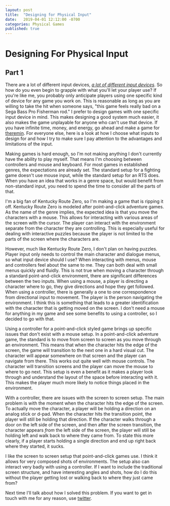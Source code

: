 ```yaml
---
layout: post
title:  "Designing for Physical Input"
date:   2019-04-01 12:12:00 -0700
categories: Physical Games
published: true
---
```

# Designing For Physical Input
## Part 1

There are a lot of different input devices, [*a lot of different input devices*][input-devices]. So how do you even begin to grapple with what you'll let your player use? If you're like me, you probably only anticipate players using one specific kind of device for any game you work on. This is reasonable as long as you are willing to take the hit when someone says, "this game feels really bad on a Sega Bass Pro Fisherman rod." I prefer to design games with one specific input device in mind. This makes designing a good system much easier, it also makes the game unplayable for anyone who can't use that device. If you have infinite time, money, and energy, go ahead and make a game for [theremin][theremin]. For everyone else, here is a look at how I choose what inputs to design for and how I try to make sure I pay attention to the advantages and limitations of the input.

Making games is hard enough, so I'm not making anything I don't currently have the ability to play myself. That means I'm choosing between controllers and mouse and keyboard. For most games in established genres, the expectations are already set. The standard setup for a fighting game doesn't use mouse input, while the standard setup for an RTS does. When you have an idea that works in a genre space, but would benefit from non-standard input, you need to spend the time to consider all the parts of that.

I'm a big fan of Kentucky Route Zero, so I'm making a game that is ripping it off. Kentucky Route Zero is modeled after point-and-click adventure games. As the name of the genre implies, the expected idea is that you move the characters with a mouse. This allows for interacting with various areas of the screen with the cursor. The player can interact with the environment separate from the character they are controlling. This is especially useful for dealing with interactive puzzles because the player is not limited to the parts of the screen where the characters are.

 However, much like Kentucky Route Zero, I don't plan on having puzzles. Player input only needs to control the main character and dialogue menus, so what input device should I use? When interacting with menus, mouse and controllers feel about the same to me. They can both deal with small menus quickly and fluidly. This is not true when moving a character through a standard point-and-click environment, there are significant differences between the two inputs. When using a mouse, a player is directing a character where to go, they give directions and hope they get followed. When using a controller, there is generally a one to one correspondence from directional input to movement. The player is the person navigating the environment. I think this is something that leads to a greater identification with the character that is getting moved on the screen. I don't need a mouse for anything in my game and see some benefits to using a controller, so I decided to go with that. 

Using a controller for a point-and-click styled game brings up specific issues that don't exist with a mouse setup. In a point-and-click adventure game, the standard is to move from screen to screen as you move through an environment. This means that when the character hits the edge of the screen, the game will transition to the next one in a hard visual cut. The character will appear somewhere on that screen and the player can navigate from there. This works out quite well with mouse controls. The character will transition screens and the player can move the mouse to where to go next. This setup is even a benefit as it makes a player look through and understand the layout of the space before interacting with it. This makes the player much more likely to notice things placed in the environment. 

 With a controller, there are issues with the screen to screen setup. The main problem is with the moment when the character hits the edge of the screen. To actually move the character, a player will be holding a direction on an analog stick or d-pad. When the character hits the transition point, the player will still be holding that direction. If the character walks through a door on the left side of the screen, and then after the screen transition, the character appears *from* the left side of the screen, the player will still be holding left and walk back to where they came from. To state this more clearly, if a player starts holding a single direction and end up right back where they started, it sucks. 

 I like the screen to screen setup that point-and-click games use. I think it allows for very composed shots of environments. The setup also can interact very badly with using a controller. If I want to include the traditional screen structure, and have interesting angles and shots, how do I do this without the player getting lost or walking back to where they just came from? 

 Next time I'll talk about how I solved this problem.  If you want to get in touch with me for any reason, use [twitter][twitter].

[input-devices]: https://youtu.be/D51z4CWh-ko
[theremin]: https://youtu.be/Rt3jlSQ7E1Y
[twitter]: https://www.twitter.com/jxvd


